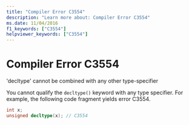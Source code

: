 ```yaml
---
title: "Compiler Error C3554"
description: "Learn more about: Compiler Error C3554"
ms.date: 11/04/2016
f1_keywords: ["C3554"]
helpviewer_keywords: ["C3554"]
---
```

# Compiler Error C3554

'decltype' cannot be combined with any other type-specifier

You cannot qualify the `decltype()` keyword with any type specifier. For example, the following code fragment yields error C3554.

```cpp
int x;
unsigned decltype(x); // C3554
```
